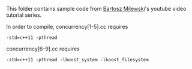 This folder contains sample code from [Bartosz Milewski](https://www.youtube.com/watch?v=80ifzK3b8QQ&index=1&list=PL1835A90FC78FF8BE)'s youtube video tutorial series.

In order to compile, 
concurrency[1-5].cc requires 
```
-std=c++11 -pthread
```

concurrency[6-9].cc requires 
```
-std=c++11 -pthread -lboost_system -lboost_filesystem
```
